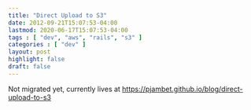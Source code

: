 ```yaml
---
title: "Direct Upload to S3"
date: 2012-09-21T15:07:53-04:00
lastmod: 2020-06-17T15:07:53-04:00
tags : [ "dev", "aws", "rails", "s3" ]
categories : [ "dev" ]
layout: post
highlight: false
draft: false
---
```


Not migrated yet, currently lives at https://pjambet.github.io/blog/direct-upload-to-s3
